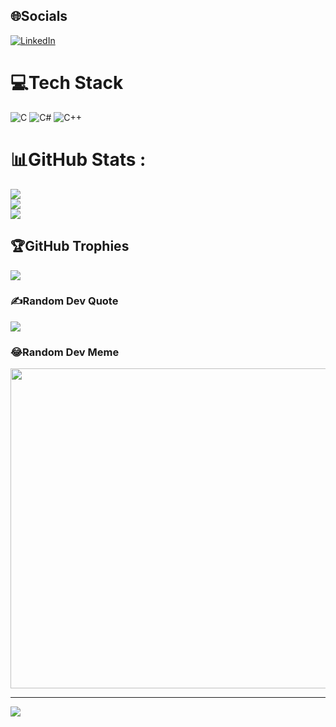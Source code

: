 
## 🌐Socials
[![LinkedIn](https://img.shields.io/badge/LinkedIn-%230077B5.svg?logo=linkedin&logoColor=white)](https://linkedin.com/in/https://www.linkedin.com/in/angel-gimer-3b8098231/) 

# 💻Tech Stack
![C](https://img.shields.io/badge/c-%2300599C.svg?style=for-the-badge&logo=c&logoColor=white) ![C#](https://img.shields.io/badge/c%23-%23239120.svg?style=for-the-badge&logo=c-sharp&logoColor=white) ![C++](https://img.shields.io/badge/c++-%2300599C.svg?style=for-the-badge&logo=c%2B%2B&logoColor=white)
# 📊GitHub Stats :
![](https://github-readme-stats.vercel.app/api?username=Angel-2180&theme=nightowl&hide_border=true&include_all_commits=false&count_private=false)<br/>
![](https://github-readme-streak-stats.herokuapp.com/?user=Angel-2180&theme=nightowl&hide_border=true)<br/>
![](https://github-readme-stats.vercel.app/api/top-langs/?username=Angel-2180&theme=nightowl&hide_border=true&include_all_commits=false&count_private=false&layout=compact)

## 🏆GitHub Trophies
![](https://github-profile-trophy.vercel.app/?username=Angel-2180&theme=onedark&no-frame=false&no-bg=false&margin-w=4)

### ✍️Random Dev Quote
![](https://quotes-github-readme.vercel.app/api?type=horizontal&theme=tokyonight)

### 😂Random Dev Meme
<img src="https://random-memer.herokuapp.com/" width="512px"/>

---
[![](https://visitcount.itsvg.in/api?id=Angel-2180&icon=8&color=1)](https://visitcount.itsvg.in)
